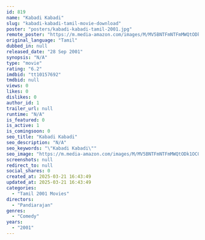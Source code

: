 ```yaml
---
id: 819
name: "Kabadi Kabadi"
slug: "kabadi-kabadi-tamil-movie-download"
poster: "posters/kabadi-kabadi-tamil-2001.jpg"
remote_poster: "https://m.media-amazon.com/images/M/MV5BNTFmNTFmMWQtODk1OC00MDM5LWJhYTctMjIwZmFmZGU5MTk2XkEyXkFqcGc@._V1_SX300.jpg"
original_language: "Tamil"
dubbed_in: null
released_date: "28 Sep 2001"
synopsis: "N/A"
type: "movie"
rating: "6.2"
imdbid: "tt10157692"
tmdbid: null
views: 0
likes: 0
dislikes: 0
author_id: 1
trailer_url: null
runtime: "N/A"
is_featured: 0
is_active: 1
is_comingsoon: 0
seo_title: "Kabadi Kabadi"
seo_description: "N/A"
seo_keywords: "\"Kabadi Kabadi\""
seo_image: "https://m.media-amazon.com/images/M/MV5BNTFmNTFmMWQtODk1OC00MDM5LWJhYTctMjIwZmFmZGU5MTk2XkEyXkFqcGc@._V1_SX300.jpg"
screenshots: null
redirect_to: null
social_shares: 0
created_at: 2025-03-21 16:43:49
updated_at: 2025-03-21 16:43:49
categories:
  - "Tamil 2001 Movies"
directors:
  - "Pandiarajan"
genres:
  - "Comedy"
years:
  - "2001"
---
```

